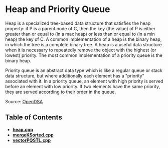 # **Heap and Priority Queue**

Heap is a specialized tree-based data structure that satisfies the heap property: if P is a parent node of C, then the key (the value) of P is either greater than or equal to (in a max heap) or less than or equal to (in a min heap) the key of C. A common implementation of a heap is the binary heap, in which the tree is a complete binary tree. A heap is a useful data structure when it is necessary to repeatedly remove the object with the highest (or lowest) priority. The most common implementation of a priority queue is the binary heap.

Priority queue is an abstract data type which is like a regular queue or stack data structure, but where additionally each element has a "priority" associated with it. In a priority queue, an element with high priority is served before an element with low priority. If two elements have the same priority, they are served according to their order in the queue.

Source: [OpenDSA](https://opendsa-server.cs.vt.edu/ODSA/Books/Everything/html/Heaps.html)

## Table of Contents

- **[heap.cpp](heap.cpp)**
- **[mergeKSorted.cpp](mergeKSorted.cpp)**
- **[vectorPQSTL.cpp](vectorPQSTL.cpp)**
